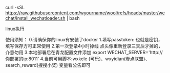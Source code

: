 curl -sSL https://raw.githubusercontent.com/wyourname/wool/refs/heads/master/wechat/install_wechatloader.sh | bash

linux执行

使用须知：
0.请确保你的linux有安装了docker
1.填写passtoken: 也就是密钥，填写保存方可正常使用
2.第一次登录4小时掉线 点头像重新登录三天后才掉的，介意勿用
3.本地部署后在青龙配置文件添加 export WECHAT_SERVER='http://你部署的ip:8011' 
4.当前可用脚本:wxkele (可乐)、wxyidian(壹点联盟)、search_reward(搜搜小奖) 变量看公告即可